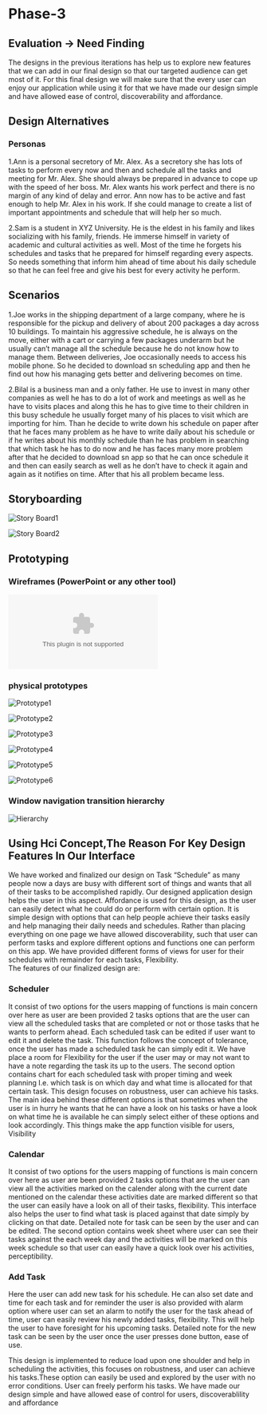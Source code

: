 # Phase-3

## Evaluation -> Need Finding

The designs in the previous iterations has help us to explore new features that we can add in our final design so that our targeted audience can get most of it. For this final design we will make sure that the every user can enjoy our application while using it for that we have made our design simple and have allowed ease of control, discoverability and affordance.

## Design Alternatives

### Personas

1.Ann is a personal secretory of Mr. Alex. As a secretory she has lots of tasks to perform every now and then and schedule all the tasks and meeting for Mr. Alex. She should always be prepared in advance to cope up with the speed of her boss. Mr. Alex wants his work perfect and there is no margin of any kind of delay and error. Ann now has to be active and fast enough to help Mr. Alex in his work. If she could manage to create a list of important appointments and schedule that will help her so much.

2.Sam is a student in XYZ University. He is the eldest in his family and likes socializing with his family, friends. He immerse himself in variety of academic and cultural activities as well. Most of the time he forgets his schedules and tasks that he prepared for himself regarding every aspects. So needs something that inform him ahead of time about his daily schedule so that he can feel free and give his best for every activity he perform.

## Scenarios

1.Joe works in the shipping department of a large company, where he is responsible for the pickup and delivery of about 200 packages a day across 10 buildings. To maintain his aggressive schedule, he is always on the move, either with a cart or carrying a few packages underarm but he usually can’t manage all the schedule because he do not know how to manage them. Between deliveries, Joe occasionally needs to access his mobile phone. So he decided to download sn scheduling app and then he find out how his managing gets better and delivering becomes on time.

2.Bilal is a business man and a only father. He use to invest in many other companies as well he has to do a lot of work and meetings as well as he have to visits places and along this he has to give time to their children in this busy schedule he usually forget many of his places to visit which are importing for him. Than he decide to write down his schedule on paper after that he faces many problem as he have to write daily about his schedule or if he writes about his monthly schedule than he has problem in searching that which task he has to do now and he has faces many more problem after that he decided to download sn app so that he can once schedule it and then can easily search as well as he don’t have to check it again and again as it notifies on time. After that his all problem became less.

## Storyboarding

![Story Board1](https://github.com/SafraRafiq/Phase-3/blob/master/sbf1.PNG)

![Story Board2](https://github.com/SafraRafiq/Phase-3/blob/master/sbf2.PNG)

## Prototyping

### Wireframes (PowerPoint or any other tool)

![PPT](https://github.com/SafraRafiq/Phase-3/blob/master/prototype.pptx)

### physical prototypes 

![Prototype1](https://github.com/SafraRafiq/Phase-3/blob/master/p1.PNG)

![Prototype2](https://github.com/SafraRafiq/Phase-3/blob/master/p2.PNG)

![Prototype3](https://github.com/SafraRafiq/Phase-3/blob/master/p3.PNG)

![Prototype4](https://github.com/SafraRafiq/Phase-3/blob/master/p4.PNG)

![Prototype5](https://github.com/SafraRafiq/Phase-3/blob/master/p5.PNG)

![Prototype6](https://github.com/SafraRafiq/Phase-3/blob/master/p6.PNG)

### Window navigation transition hierarchy

![Hierarchy](https://github.com/SafraRafiq/Phase-3/blob/master/h.jpeg)


## Using Hci Concept,The Reason For Key Design Features In Our Interface

We have worked and finalized our design on Task “Schedule” as many people now a days are busy with different sort of things and wants that all of their tasks to be accomplished rapidly. Our designed application design helps the user in this aspect. Affordance is used for this design, as the user can easily detect what he could do or perform with certain option. It is simple design with options that can help people achieve their tasks easily and help managing their daily needs and schedules. Rather than placing everything on one page we have allowed discoverability, such that user can perform tasks and explore different options and functions one can perform on this app. We have provided different forms of views for user for their schedules with remainder for each tasks, Flexibility.  
The features of our finalized design are:

### Scheduler
It consist of two options for the users mapping of functions is main concern over here as user are been provided 2 tasks options that are the user can view all the scheduled tasks that are completed or not or those tasks that he wants to perform ahead. Each scheduled task can be edited if user want to edit it and delete the task. This function follows the concept of tolerance, once the user has made a scheduled task he can simply edit it. We have place a room for Flexibility for the user if the user may or may not want to have a note regarding the task its up to the users.
The second option contains chart for each scheduled task with proper timing and week planning I.e. which task is on which day and what time is allocated for that certain task.
This design focuses on robustness, user can achieve his tasks. The main idea behind these different options is that sometimes when the user is in hurry he wants that he can have a look on his tasks or have a look on what time he is available he can simply select either of these options and look accordingly. This things make the app function visible for users, Visibility

### Calendar

It consist of two options for the users mapping of functions is main concern over here as user are been provided 2 tasks options that are the user can view all the activities marked on the calender along with the current date mentioned on the calendar these activities date are marked different so that the user can easily have a look on all of their tasks, flexibility. This interface also helps the user to find what task is placed against that date simply by clicking on that date. Detailed note for task can be seen by the user and can be edited.
The second option contains week sheet where user can see their tasks against the each week day and the activities will be marked on this week schedule so that user can easily have a quick look over his activities, perceptibility.

### Add Task

Here the user can add new task for his schedule. He can also set date and time for each task and for reminder the user is also provided with alarm option where user can set an alarm to notify the user for the task ahead of time, user can easily review his newly added tasks, flexibility. This will help the user to have foresight for his upcoming tasks. Detailed note for the new task can be seen by the user once the user presses done button, ease of use.

This design is implemented to reduce load upon one shoulder and help in scheduling the activities, this focuses on robustness, and user can achieve his tasks.These option can easily be used and explored by the user with no error conditions. User can freely perform his tasks. We have made our design simple and have allowed ease of control for users, discoverablility and affordance 

